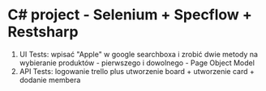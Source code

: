 # C# project - Selenium + Specflow + Restsharp
1. UI Tests: wpisać "Apple" w google searchboxa i zrobić dwie metody na wybieranie produktów - pierwszego i dowolnego - Page Object Model
2. API Tests: logowanie trello plus utworzenie board + utworzenie card + dodanie membera
